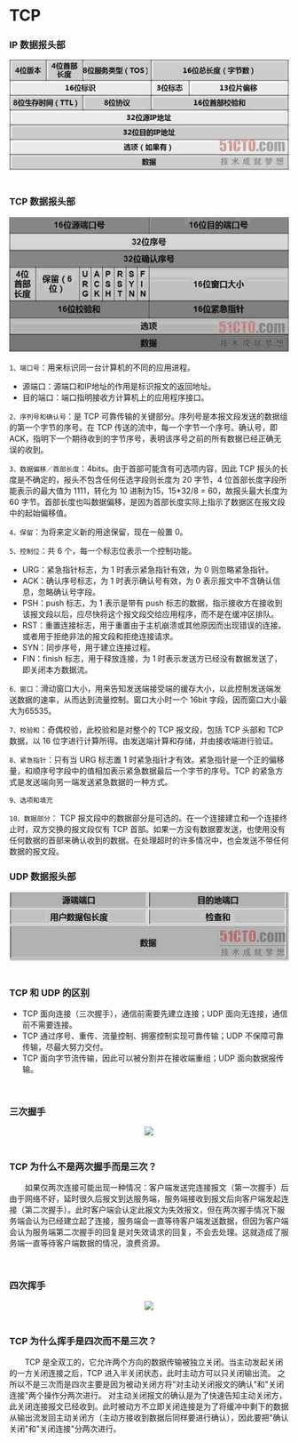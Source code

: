 # TCP

### IP 数据报头部
<div align="center">
  <img src="./image/ip数据报头部.jpg"/>
</div>

<br>

### TCP 数据报头部
<div align="center">
  <img src="./image/tcp数据报头部.jpg"/>
</div>

`1、端口号`：用来标识同一台计算机的不同的应用进程。
  * 源端口：源端口和IP地址的作用是标识报文的返回地址。
  * 目的端口：端口指明接收方计算机上的应用程序接口。

`2、序列号和确认号`：是 TCP 可靠传输的关键部分。序列号是本报文段发送的数据组的第一个字节的序号。在 TCP 传送的流中，每一个字节一个序号。确认号，即 ACK，指明下一个期待收到的字节序号，表明该序号之前的所有数据已经正确无误的收到。

`3、数据偏移／首部长度`：4bits。由于首部可能含有可选项内容，因此 TCP 报头的长度是不确定的，报头不包含任何任选字段则长度为 20 字节，4 位首部长度字段所能表示的最大值为 1111，转化为 10 进制为15，15*32/8 = 60，故报头最大长度为 60 字节。首部长度也叫数据偏移，是因为首部长度实际上指示了数据区在报文段中的起始偏移值。

`4、保留`：为将来定义新的用途保留，现在一般置 0。

`5、控制位`：共 6 个，每一个标志位表示一个控制功能。
  * URG：紧急指针标志，为 1 时表示紧急指针有效，为 0 则忽略紧急指针。
  * ACK：确认序号标志，为 1 时表示确认号有效，为 0 表示报文中不含确认信息，忽略确认号字段。
  * PSH：push 标志，为 1 表示是带有 push 标志的数据，指示接收方在接收到该报文段以后，应尽快将这个报文段交给应用程序，而不是在缓冲区排队。
  * RST：重置连接标志，用于重置由于主机崩溃或其他原因而出现错误的连接。或者用于拒绝非法的报文段和拒绝连接请求。
  * SYN：同步序号，用于建立连接过程。
  * FIN：finish 标志，用于释放连接，为 1 时表示发送方已经没有数据发送了，即关闭本方数据流。

`6、窗口`：滑动窗口大小，用来告知发送端接受端的缓存大小，以此控制发送端发送数据的速率，从而达到流量控制。窗口大小时一个 16bit 字段，因而窗口大小最大为65535。

`7、校验和`：奇偶校验，此校验和是对整个的 TCP 报文段，包括 TCP 头部和 TCP 数据，以 16 位字进行计算所得。由发送端计算和存储，并由接收端进行验证。

`8、紧急指针`：只有当 URG 标志置 1 时紧急指针才有效。紧急指针是一个正的偏移量，和顺序号字段中的值相加表示紧急数据最后一个字节的序号。TCP 的紧急方式是发送端向另一端发送紧急数据的一种方式。

`9、选项和填充`

`10、数据部分`： TCP 报文段中的数据部分是可选的。在一个连接建立和一个连接终止时，双方交换的报文段仅有 TCP 首部。如果一方没有数据要发送，也使用没有任何数据的首部来确认收到的数据。在处理超时的许多情况中，也会发送不带任何数据的报文段。

### UDP 数据报头部
<div align="center">
  <img src="./image/udp数据报头部.jpg"/>
</div>

<br>

### TCP 和 UDP 的区别
* TCP 面向连接（三次握手），通信前需要先建立连接；UDP 面向无连接，通信前不需要连接。
* TCP 通过序号、重传、流量控制、拥塞控制实现可靠传输；UDP 不保障可靠传输，尽最大努力交付。
* TCP 面向字节流传输，因此可以被分割并在接收端重组；UDP 面向数据报传输。

<br>



### 三次握手
<div align="center">
  <img src="https://github.com/TanYJie/Technology-Stack-Interview-Experience/blob/master/服务端与网络/image/TCP三次握手.png"/>
</div>

<br>

### TCP 为什么不是两次握手而是三次？
　　如果仅两次连接可能出现一种情况：客户端发送完连接报文（第一次握手）后由于网络不好，延时很久后报文到达服务端，服务端接收到报文后向客户端发起连接（第二次握手）。此时客户端会认定此报文为失效报文，但在两次握手情况下服务端会认为已经建立起了连接，服务端会一直等待客户端发送数据，但因为客户端会认为服务端第二次握手的回复是对失效请求的回复，不会去处理。这就造成了服务端一直等待客户端数据的情况，浪费资源。

<br>

### 四次挥手
<div align="center">
  <img src="https://github.com/TanYJie/Technology-Stack-Interview-Experience/blob/master/服务端与网络/image/TCP四次挥手.png"/>
</div>

<br>

### TCP 为什么挥手是四次而不是三次？
　　TCP 是全双工的，它允许两个方向的数据传输被独立关闭。当主动发起关闭的一方关闭连接之后，TCP 进入半关闭状态，此时主动方可以只关闭输出流。
之所以不是三次而是四次主要是因为被动关闭方将"对主动关闭报文的确认"和"关闭连接"两个操作分两次进行。
对主动关闭报文的确认是为了快速告知主动关闭方，此关闭连接报文已经收到。此时被动方不立即关闭连接是为了将缓冲中剩下的数据从输出流发回主动关闭方（主动方接收到数据后同样要进行确认），因此要把"确认关闭"和"关闭连接"分两次进行。

<br>
